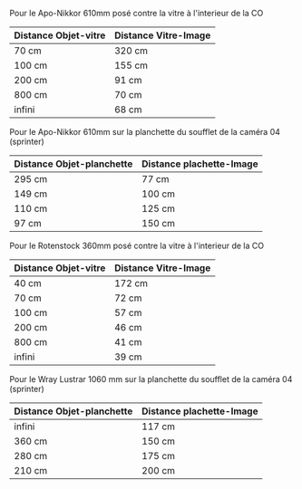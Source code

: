 Pour le Apo-Nikkor 610mm posé contre la vitre à l'interieur de la CO

| Distance Objet-vitre | Distance Vitre-Image |
|----------------------|----------------------|
| 70 cm                | 320 cm               |
| 100 cm               | 155 cm               |
| 200 cm               | 91 cm                |
| 800 cm               | 70 cm                |
| infini               | 68 cm                |

Pour le Apo-Nikkor 610mm sur la planchette du soufflet de la caméra 04 (sprinter)

| Distance Objet-planchette | Distance plachette-Image |
|----------------------|-----------------------|
| 295 cm               | 77 cm                 |
| 149 cm               | 100 cm                |
| 110 cm               | 125 cm                |
| 97 cm                | 150 cm                |

Pour le Rotenstock 360mm posé contre la vitre à l'interieur de la CO

| Distance Objet-vitre | Distance Vitre-Image |
|----------------------|----------------------|
| 40 cm                | 172 cm               |
| 70 cm                | 72 cm                |
| 100 cm               | 57 cm                |
| 200 cm               | 46 cm                |
| 800 cm               | 41 cm                |
| infini               | 39 cm                |

Pour le Wray Lustrar 1060 mm sur la planchette du soufflet de la caméra 04 (sprinter)

| Distance Objet-planchette | Distance plachette-Image |
|----------------------|-----------------------|
| infini               | 117 cm                 |
| 360 cm               | 150 cm                |
| 280 cm               | 175 cm                |
| 210 cm               | 200 cm                |

